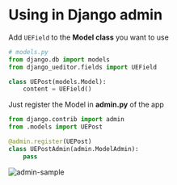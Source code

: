 # Using in Django admin

Add `UEField` to the **Model class** you want to use

```python
# models.py
from django.db import models
from django_ueditor.fields import UEField

class UEPost(models.Model):
    content = UEField()
```



Just register the Model in **admin.py** of the app

```python
from django.contrib import admin
from .models import UEPost

@admin.register(UEPost)
class UEPostAdmin(admin.ModelAdmin):
    pass
```

![admin-sample](https://raw.githubusercontent.com/LeeHanYeong/django-ueditor-editor/master/_assets/admin-sample.png)

